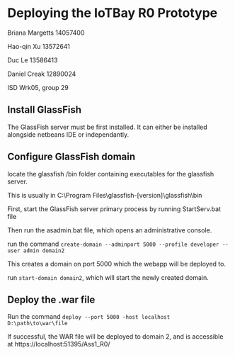# Deploying the IoTBay R0 Prototype

Briana Margetts 14057400

Hao-qin Xu 13572641

Duc Le 13586413

Daniel Creak 12890024

ISD Wrk05, group 29

## Install GlassFish

The GlassFish server must be first installed. It can either be installed alongside netbeans IDE or independantly.

## Configure GlassFish domain

locate the glassfish /bin folder containing executables for the glassfish server.

This is usually in C:\Program Files\glassfish-[version]\glassfish\bin

First, start the GlassFish server primary process by running StartServ.bat file

Then run the asadmin.bat file, which opens an administrative console.

run the command `create-domain --adminport 5000 --profile developer --user admin domain2`

This creates a domain on port 5000 which the webapp will be deployed to.

run `start-domain domain2`, which will start the newly created domain.

## Deploy the .war file

Run the command `deploy --port 5000 -host localhost D:\path\to\war\file`

If successful, the WAR file will be deployed to domain 2, and is accessible at https://localhost:51395/Ass1_R0/